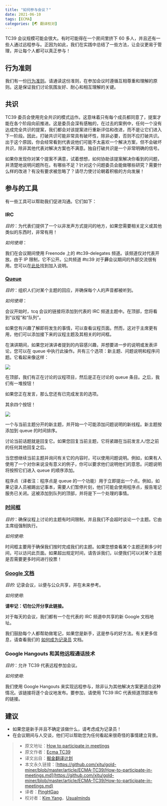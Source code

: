 ```yaml
---
title: "如何参与会议？"
date: 2021-06-10
tags: [ECMA]
categories: [🌏 翻译校对]
---
```

TC39 会议规模可能会很大。有时可能得在一个房间里挤下 60 多人，并且还有一些人通过远程参与。正因为如此，我们在实践中总结了一些方法，让会议更易于管理，并让每个人都可以真正参与！
<!-- more -->

## 行为准则

我们有一份[行为准则](https://tc39.es/code-of-conduct/)。请通读这份准则，在参加会议时遵循互相尊重和理解的原则。这是保证我们讨论氛围友好、耐心和相互理解的关键。

## 共识

TC39 委员会使用完全共识的模式运作。这意味着只有每个成员都同意了，提案才能在各个阶段向前推进。这是委员会深有感触的，在过去的案例中，任何一个没有达成完全共识的提案，我们都会对该提案进行重新评估和改进，而不是让它们进入下一阶段。因此，打破共识可能非常具有破坏性，除非必要，否则不应打破共识。出于这个原因，你会经常看到代表说他们可能不太喜欢一个解决方案，但不会破坏共识，除非其他代表对解决方案也不满意。独自打破共识是一个非常明确的信号。

如果你发现你对某个提案不满意，试着想想，如何协助该提案解决你看到的问题，并清楚地说明问题所在。有哪些不足？针对这个问题委员会能做哪些研究？需要什么样的改进？有没有要求被忽略了？请尽力使讨论朝着积极的方向发展！

## 参与的工具

有一些工具可以帮助我们促进沟通。它们如下：

### IRC

_目的_：为代表们提供了一个以非发声方式提问的地方，如果您需要相关定义或其他类似的东西时，非常有用！

_如何使用_：

我们在会议期间使用 Freenode 上的 #tc39-delegates 频道。该频道仅对代表开放。由于 IP 限制，它不公开。公共频道 #tc39 对于**非**会议期间的外部交流很有用。您可以在[此处](https://freenode.net/kb/answer/chat)找到加入说明。

### [Queue](https://tcq.app/)

_目的_：组织人们对某个主题的回应，并确保每个人的声音都被听到。

_如何使用_：

会议开始时，tcq 会议的链接将添加到代表的 IRC 频道主题中。在顶部，您将看到“议程”和“队列”。

如果您有兴趣了解即将发生的事情，可以查看议程页面。然而，这对于主席更有用，他们可以添加接下来的议程主题及其相关的时间框。

在演讲期间，如果您对演讲者提到的内容感兴趣，并想要进一步的说明或发表评论，您可以在 queue 中执行此操作。共有三个选项：新主题、问题说明和程序问题。它看起来像这样：

![](https://picbed.kimyang.cn/202109050850866.jpg)

在顶部，我们有正在讨论的议程项目，然后是正在讨论的 queue 条目。之后，我们有一堆按钮！

如果您正在发言，那么您还有已完成发言的选项。

其余四个按钮！

![](https://picbed.kimyang.cn/202109050850683.jpg)

一个与当前主题分开的新主题，并开始一个可能添加问题说明的新线程。新主题按添加到 queue 的时间排序。

讨论当前话题就是回复它。如果您回复当前主题，它将紧跟在当前发言人/您之前的任何其他回复之后。

当您想继续当前主题并询问有关它的内容时，可以使用问题说明。例如，如果有人使用了一个对你来说没有意义的例子，你可以要求他们说明他们的意思。问题说明将按照它们进入 queue 的顺序添加。

 程序点（译者注：程序点是 queue 的一个功能）用于立即提出一个点。例如，如果记录人员被踢出记事本，需要人们暂停片刻，他们可能会使用程序点，报告笔记服务已关闭。这被添加到队列的顶部，并将是下一个处理的事情。

### [时间框](https://timebox.now.sh/)

_目的_：确保议程上讨论的主题有时间限制，并且我们不会超时谈论一个主题。它由主席组强制执行。

_如何使用_:

时间框主要用于确保我们按时完成我们的主题。如果您想查看某个主题还剩多少时间，可以访问此页面。如果超出规定时间，请告诉我们，以便我们可以对某个主题是否需要更多时间进行投票！

### [Google 文档](https://www.google.com/docs/about/)

_目的_: 记录会议，以便与公众共享，并在未来参考。

_如何使用_:

**请牢记：切勿公开分享此链接。**

对于每天的会议，我们都有一个在代表的 IRC 频道中共享的新 Google 文档地址。

我们鼓励每个人都帮助做笔记，如果您是新手，这是参与的好方法。有关更多信息，请查看我们的 [如何成为记录员](./how-to-take-notes.md) 文档。

### Google Hangouts 和其他远程通话技术

_目的_：允许 TC39 代表远程参加会议。

_如何使用_:

我们使用 Google Hangouts 来实现远程参与，除非认为其他解决方案更适合这种情况。该链接将逐个会议地发布。要参加，请使用 TC39 IRC 代表频道顶部发布的链接。

## 建议

- 如果您是新手并且不确定该做什么，请考虑成为记录员！
- 在会议期间与人交谈，他们可以帮助您为任何看起来很奇怪的事情建立背景。

> * 原文地址：[How to participate in meetings](https://github.com/tc39/how-we-work/blob/master/how-to-participate-in-meetings.md)
> * 原文作者：[Ecma TC39](https://github.com/tc39/how-we-work)
> * 译文出自：[掘金翻译计划](https://github.com/xitu/gold-miner)
> * 本文永久链接：[https://github.com/xitu/gold-miner/blob/master/article/ECMA-TC39/How-to-participate-in-meetings.md](https://github.com/xitu/gold-miner/blob/master/article/ECMA-TC39/How-to-participate-in-meetings.md)
> * 译者：[PingHGao](https://github.com/PingHGao)
> * 校对者：[Kim Yang](https://github.com/KimYangOfCat)，[Usualminds](https://github.com/Usualminds)
